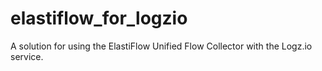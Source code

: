 # elastiflow_for_logzio

A solution for using the ElastiFlow Unified Flow Collector with the Logz.io service.
